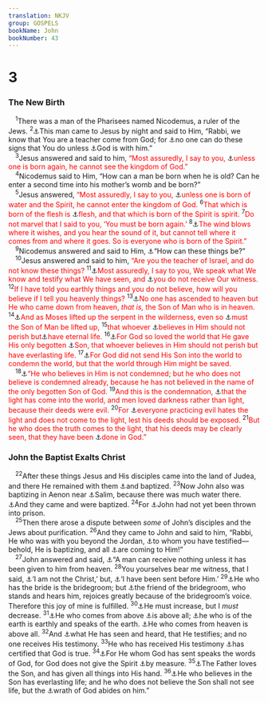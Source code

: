 ```yaml
---
translation: NKJV
group: GOSPELS
bookName: John 
bookNumber: 43
---
```


<div class="title"><h1>3</h1><h3>The New Birth</h3></div>
<span class="verse gi_3_1"> <sup>1</sup>There was a man of the Pharisees named Nicodemus, a ruler of the Jews. </span>
<span class="verse gi_3_2"><sup>2</sup><a data-toggle="tooltip" data-placement="bottom" title="John 7:50; 19:39">⚓</a>This man came to Jesus by night and said to Him, “Rabbi, we know that You are a teacher come from God; for <a data-toggle="tooltip" data-placement="bottom" title="John 9:16, 33; Acts 2:22">⚓</a>no one can do these signs that You do unless <a data-toggle="tooltip" data-placement="bottom" title="(Acts 10:38)">⚓</a>God is with him.”<br/></span>
<span class="verse gi_3_3"> <sup>3</sup>Jesus answered and said to him, <font color="red">“Most assuredly, I say to you, </font><a data-toggle="tooltip" data-placement="bottom" title="(John 1:13; Gal. 6:15; Titus 3:5; James 1:18; 1 Pet. 1:23; 1 John 3:9)">⚓</a><font color="red">unless one is born again, he cannot see the kingdom of God.”</font><br/></span>
<span class="verse gi_3_4"> <sup>4</sup>Nicodemus said to Him, “How can a man be born when he is old? Can he enter a second time into his mother’s womb and be born?”<br/></span>
<span class="verse gi_3_5"> <sup>5</sup>Jesus answered, <font color="red">“Most assuredly, I say to you, </font><a data-toggle="tooltip" data-placement="bottom" title="Mark 16:16; (Acts 2:38)">⚓</a><font color="red">unless one is born of water and the Spirit, he cannot enter the kingdom of God.</font></span>
<span class="verse gi_3_6"><sup>6</sup><font color="red">That which is born of the flesh is </font><a data-toggle="tooltip" data-placement="bottom" title="John 1:13; 1 Cor. 15:50">⚓</a><font color="red">flesh, and that which is born of the Spirit is spirit.</font></span>
<span class="verse gi_3_7"><sup>7</sup><font color="red">Do not marvel that I said to you, ‘You must be born again.’</font></span>
<span class="verse gi_3_8"><sup>8</sup><a data-toggle="tooltip" data-placement="bottom" title="Ps. 135:7; Eccl. 11:5; Ezek. 37:9; 1 Cor. 2:11">⚓</a><font color="red">The wind blows where it wishes, and you hear the sound of it, but cannot tell where it comes from and where it goes. So is everyone who is born of the Spirit.”</font><br/></span>
<span class="verse gi_3_9"> <sup>9</sup>Nicodemus answered and said to Him, <a data-toggle="tooltip" data-placement="bottom" title="John 6:52, 60">⚓</a>“How can these things be?”<br/></span>
<span class="verse gi_3_10"> <sup>10</sup>Jesus answered and said to him, <font color="red">“Are you the teacher of Israel, and do not know these things?</font></span>
<span class="verse gi_3_11"><sup>11</sup><a data-toggle="tooltip" data-placement="bottom" title="(Matt. 11:27)">⚓</a><font color="red">Most assuredly, I say to you, We speak what We know and testify what We have seen, and </font><a data-toggle="tooltip" data-placement="bottom" title="John 3:32; 8:14">⚓</a><font color="red">you do not receive Our witness.</font></span>
<span class="verse gi_3_12"><sup>12</sup><font color="red">If I have told you earthly things and you do not believe, how will you believe if I tell you heavenly things?</font></span>
<span class="verse gi_3_13"><sup>13</sup><a data-toggle="tooltip" data-placement="bottom" title="Deut. 30:12; Prov. 30:4; Acts 2:34; Rom. 10:6; 1 Cor. 15:47; Eph. 4:9">⚓</a><font color="red">No one has ascended to heaven but He who came down from heaven, <i>that is,</i> the Son of Man who is in heaven.</font></span>
<span class="verse gi_3_14"><sup>14</sup><a data-toggle="tooltip" data-placement="bottom" title="Num. 21:9">⚓</a><font color="red">And as Moses lifted up the serpent in the wilderness, even so </font><a data-toggle="tooltip" data-placement="bottom" title="Matt. 27:35; Mark 15:24; Luke 23:33; John 8:28; 12:34; 19:18">⚓</a><font color="red">must the Son of Man be lifted up,</font></span>
<span class="verse gi_3_15"><sup>15</sup><font color="red">that whoever </font><a data-toggle="tooltip" data-placement="bottom" title="John 6:47">⚓</a><font color="red">believes in Him should not perish but</font><a data-toggle="tooltip" data-placement="bottom" title="John 3:36">⚓</a><font color="red">have eternal life.</font></span>
<span class="verse gi_3_16"><sup>16</sup><a data-toggle="tooltip" data-placement="bottom" title="Rom. 5:8; Eph. 2:4; 2 Thess. 2:16; (1 John 4:9, 10; Rev. 1:5)">⚓</a><font color="red">For God so loved the world that He gave His only begotten </font><a data-toggle="tooltip" data-placement="bottom" title="(Is. 9:6)">⚓</a><font color="red">Son, that whoever believes in Him should not perish but have everlasting life.</font></span>
<span class="verse gi_3_17"><sup>17</sup><a data-toggle="tooltip" data-placement="bottom" title="Matt. 1:21; Luke 9:56; 1 John 4:14">⚓</a><font color="red">For God did not send His Son into the world to condemn the world, but that the world through Him might be saved.</font><br/></span>
<span class="verse gi_3_18"> <sup>18</sup><a data-toggle="tooltip" data-placement="bottom" title="John 5:24; 6:40, 47; 20:31; Rom. 8:1">⚓</a><font color="red">“He who believes in Him is not condemned; but he who does not believe is condemned already, because he has not believed in the name of the only begotten Son of God.</font></span>
<span class="verse gi_3_19"><sup>19</sup><font color="red">And this is the condemnation, </font><a data-toggle="tooltip" data-placement="bottom" title="(John 1:4, 9–11)">⚓</a><font color="red">that the light has come into the world, and men loved darkness rather than light, because their deeds were evil.</font></span>
<span class="verse gi_3_20"><sup>20</sup><font color="red">For </font><a data-toggle="tooltip" data-placement="bottom" title="Job 24:13; Eph. 5:11, 13">⚓</a><font color="red">everyone practicing evil hates the light and does not come to the light, lest his deeds should be exposed.</font></span>
<span class="verse gi_3_21"><sup>21</sup><font color="red">But he who does the truth comes to the light, that his deeds may be clearly seen, that they have been </font><a data-toggle="tooltip" data-placement="bottom" title="(John 15:4, 5); 1 Cor. 15:10">⚓</a><font color="red">done in God.”</font><br/></span>
<div class="title"><h3>John the Baptist Exalts Christ</h3></div>
<span class="verse gi_3_22"> <sup>22</sup>After these things Jesus and His disciples came into the land of Judea, and there He remained with them <a data-toggle="tooltip" data-placement="bottom" title="John 4:1, 2">⚓</a>and baptized. </span>
<span class="verse gi_3_23"><sup>23</sup>Now John also was baptizing in Aenon near <a data-toggle="tooltip" data-placement="bottom" title="1 Sam. 9:4">⚓</a>Salim, because there was much water there. <a data-toggle="tooltip" data-placement="bottom" title="Matt. 3:5, 6">⚓</a>And they came and were baptized. </span>
<span class="verse gi_3_24"><sup>24</sup>For <a data-toggle="tooltip" data-placement="bottom" title="Matt. 4:12; 14:3; Mark 6:17; Luke 3:20">⚓</a>John had not yet been thrown into prison.<br/></span>
<span class="verse gi_3_25"> <sup>25</sup>Then there arose a dispute between <i>some</i> of John’s disciples and the Jews about purification. </span>
<span class="verse gi_3_26"><sup>26</sup>And they came to John and said to him, “Rabbi, He who was with you beyond the Jordan, <a data-toggle="tooltip" data-placement="bottom" title="John 1:7, 15, 27, 34">⚓</a>to whom you have testified—behold, He is baptizing, and all <a data-toggle="tooltip" data-placement="bottom" title="Mark 2:2; 3:10; 5:24; Luke 8:19">⚓</a>are coming to Him!”<br/></span>
<span class="verse gi_3_27"> <sup>27</sup>John answered and said, <a data-toggle="tooltip" data-placement="bottom" title="(Rom. 12:5–8); 1 Cor. 3:5, 6; 4:7; Heb. 5:4; (James 1:17; 1 Pet. 4:10, 11)">⚓</a>“A man can receive nothing unless it has been given to him from heaven. </span>
<span class="verse gi_3_28"><sup>28</sup>You yourselves bear me witness, that I said, <a data-toggle="tooltip" data-placement="bottom" title="John 1:19–27">⚓</a>‘I am not the Christ,’ but, <a data-toggle="tooltip" data-placement="bottom" title="Mal. 3:1; Mark 1:2; (Luke 1:17)">⚓</a>‘I have been sent before Him.’ </span>
<span class="verse gi_3_29"><sup>29</sup><a data-toggle="tooltip" data-placement="bottom" title="Matt. 22:2; (2 Cor. 11:2; Eph. 5:25, 27); Rev. 21:9">⚓</a>He who has the bride is the bridegroom; but <a data-toggle="tooltip" data-placement="bottom" title="Song 5:1">⚓</a>the friend of the bridegroom, who stands and hears him, rejoices greatly because of the bridegroom’s voice. Therefore this joy of mine is fulfilled. </span>
<span class="verse gi_3_30"><sup>30</sup><a data-toggle="tooltip" data-placement="bottom" title="(Is. 9:7)">⚓</a>He must increase, but I <i>must</i> decrease. </span>
<span class="verse gi_3_31"><sup>31</sup><a data-toggle="tooltip" data-placement="bottom" title="John 3:13; 8:23">⚓</a>He who comes from above <a data-toggle="tooltip" data-placement="bottom" title="Matt. 28:18; John 1:15, 27; 13:13; Rom. 9:5; (Col. 1:17, 18)">⚓</a>is above all; <a data-toggle="tooltip" data-placement="bottom" title="1 Cor. 15:47">⚓</a>he who is of the earth is earthly and speaks of the earth. <a data-toggle="tooltip" data-placement="bottom" title="John 6:33; 1 Cor. 15:47; Eph. 1:21; Phil. 2:9">⚓</a>He who comes from heaven is above all. </span>
<span class="verse gi_3_32"><sup>32</sup>And <a data-toggle="tooltip" data-placement="bottom" title="Is. 53:1, 3; John 3:11; 15:15">⚓</a>what He has seen and heard, that He testifies; and no one receives His testimony. </span>
<span class="verse gi_3_33"><sup>33</sup>He who has received His testimony <a data-toggle="tooltip" data-placement="bottom" title="Rom. 3:4; 1 John 5:10">⚓</a>has certified that God is true. </span>
<span class="verse gi_3_34"><sup>34</sup><a data-toggle="tooltip" data-placement="bottom" title="Deut. 18:18; John 7:16">⚓</a>For He whom God has sent speaks the words of God, for God does not give the Spirit <a data-toggle="tooltip" data-placement="bottom" title="John 1:16">⚓</a>by measure. </span>
<span class="verse gi_3_35"><sup>35</sup><a data-toggle="tooltip" data-placement="bottom" title="Matt. 11:27; Luke 10:22; John 5:20; (Heb. 2:8)">⚓</a>The Father loves the Son, and has given all things into His hand. </span>
<span class="verse gi_3_36"><sup>36</sup><a data-toggle="tooltip" data-placement="bottom" title="John 3:16, 17; 6:47; Rom. 1:17; 1 John 5:10">⚓</a>He who believes in the Son has everlasting life; and he who does not believe the Son shall not see life, but the <a data-toggle="tooltip" data-placement="bottom" title="Rom. 1:18; Eph. 5:6; 1 Thess. 1:10">⚓</a>wrath of God abides on him.”<br/></span>
